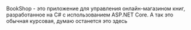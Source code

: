 BookShop - это приложение для управления онлайн-магазином книг, разработанное на C# с использованием ASP.NET Core.
А так это обычная курсовая, думаю останется это здесь
